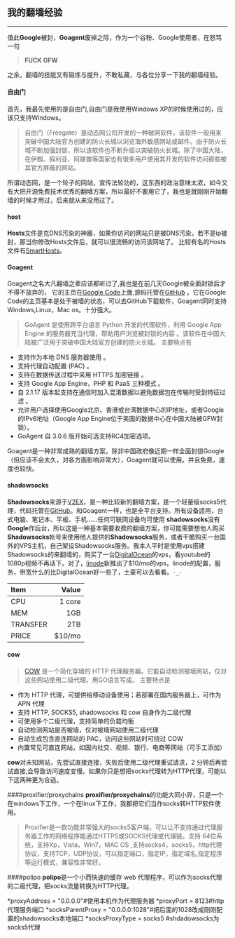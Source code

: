 ## 我的翻墙经验
--------

值此**Google**被封，**Goagent**废掉之际，作为一个谷粉、Google使用者，在怒骂一句
> **FUCK GFW**

之余，翻墙的技能又有锻炼与提升，不敢私藏，与各位分享一下我的翻墙经验。

#### 自由门
首先，我最先使用的是自由门,自由门是我使用Windows XP的时候使用过的，应该只支持Windows。
> 自由门（Freegate）是动态网公司开发的一种破网软件，该软件一般用来突破中国大陆官方创建的防火长城以浏览海外敏感网站或邮件。由于防火长城不断加强封锁，所以该软件也不断升级以突破防火长城。除了中国大陆，在伊朗、叙利亚、阿联酋等国家也有很多用户使用其开发的软件访问那些被其官方屏蔽的网站。

所谓动态网，是一个轮子的网站，宣传法轮功的，这东西的政治意味太浓，如今又有大把开源免费技术优秀的翻墙方案，所以最好不要用它了，我也是就刚刚开始翻墙的时候才用过，后来就从来没用过了。

#### host
**Hosts**文件是克DNS污染的神器，如果你访问的网站只是被DNS污染，若不是ip被封，那当你修改Hosts文件后，就可以很流畅的访问该网站了。
比较有名的Hosts文件有[SmartHosts][7]。

#### Goagent
 Goagent之名大凡翻墙之辈应该都听过了,我也是在前几天Google被全面封锁后才不得不放弃的，
 它的主页在[Google Code][1]上面,源码托管在[GitHub][2] 。它在Google Code的主页基本是处于被墙的状态，可以去GitHub下载软件，Goagent同时支持Windows,Linux，Mac os。十分强大。

> GoAgent 是使用跨平台语言 Python 开发的代理软件，利用 Google App Engine 的服务器充当代理，帮助用户浏览被封锁的内容 。该软件在中国大陆被广泛用于突破中国大陆官方创建的防火长城。
主要特点有
* 支持作为本地 DNS 服务器使用 。
* 支持代理自动配置 (PAC) 。
* 支持在数据传送过程中采用 HTTPS 加密链接 。
* 支持 Google App Engine，PHP 和 PaaS 三种模式 。
* 自 2.1.17 版本起支持在通信时加入混淆数据以避免数据包在传输时受到特征过滤 。
* 允许用户选择使用Google北京、香港或台湾数据中心的IP地址，或者Google的IPv6地址（Google App Engine位于美国的数据中心在中国大陆被GFW封锁）。
* GoAgent 自 3.0.6 版开始可选支持RC4加密选项。

Goagent是一种非常成熟的翻墙方案，除非中国政府像近期一样全面封锁Google（但应该不会太久，对各方面影响非常大），Goagent就可以使用。并且免费，速度也较快。

#### shadowsocks
**Shadowsocks**来源于[V2EX][3]，是一种比较新的翻墙方案，是一个轻量级socks5代理，代码托管在[GitHub][4]。和Goagent一样，也是全平台支持。所有设备适用，台式电脑、笔记本、平板、手机……任何可联网设备均可使用
**shadowsocks**没有**Google**作后台，所以这是一种基本需要收费的翻墙方案，你可能需要想他人购买**Shadowsocks**帐号来使用他人提供的**Shadowsocks**服务，或者干脆购买一台国外的VPS主机，自己架设Shadowsocks服务。我本人平时是使用vps搭建Shadowsocks的来翻墙的，购买了一台[DigitalOcean][5]的vps，看youtube的1080p视频不再话下。对了，[linode][8]新推出了$10/mo的vps，linode的配置，服务，带宽什么的比DigitalOcean好一些了，土豪可以去看看。`-_-`

| Item      |    Value |
| :-------- | --------:|
| CPU       |   1 core |
| MEM       |   1GB    |
| TRANSFER  |   2TB    |
| PRICE     |   $10/mo |

#### cow
> [COW][6] 是一个简化穿墙的 HTTP 代理服务器。它能自动检测被墙网站，仅对这些网站使用二级代理。用GO语言写成。
主要特点是
* 作为 HTTP 代理，可提供给移动设备使用；若部署在国内服务器上，可作为 APN 代理
* 支持 HTTP, SOCKS5, shadowsocks 和 cow 自身作为二级代理
* 可使用多个二级代理，支持简单的负载均衡
* 自动检测网站是否被墙，仅对被墙网站使用二级代理
* 自动生成包含直连网站的 PAC，访问这些网站时可绕过 COW
* 内置常见可直连网站，如国内社交、视频、银行、电商等网站（可手工添加）

**cow**对未知网站，先尝试直接连接，失败后使用二级代理重试请求，2 分钟后再尝试直接,会导致访问速度变慢。如果你只是想把socks代理转为HTTP代理，可能以下这两种更为合适。

####proxifier/proxychains
**proxifier/proxychains**的功能大同小异，只是一个在windows下工作，一个在linux下工作，我都把它们当作socks转HTTP软件使用。
> Proxifier是一款功能非常强大的socks5客户端，可以让不支持通过代理服务器工作的网络程序能通过HTTPS或SOCKS代理或代理链。支持 64位系统，支持Xp，Vista，Win7，MAC OS ,支持socks4，socks5，http代理协议，支持TCP，UDP协议，可以指定端口，指定IP，指定域名,指定程序等运行模式，兼容性非常好。

####polipo
**polipo**是一个小而快速的缓存 web 代理程序，可以作为socks代理的二级代理，把socks流量转换为HTTP代理。

>
*proxyAddress = "0.0.0.0"#使用本机作为代理服务器
*proxyPort = 8123#http代理服务端口
*socksParentProxy = "0.0.0.0:1028"#把后面的1028改成刚刚配置的shadowsocks本地端口
*socksProxyType = socks5 #shdadowsocks为socks5代理



 [1]: https://code.google.com/p/goagent/
 [2]: https://github.com/goagent/goagent/
 [3]: http://www.v2ex.com/t/32777
 [4]: https://github.com/clowwindy/shadowsocks
 [5]: https://www.digitalocean.com/ 
 [6]: https://github.com/cyfdecyf/cow
 [7]: https://code.google.com/p/smarthosts/
 [8]: https://www.linode.com 
